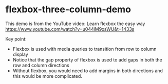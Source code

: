 # flexbox-three-column-demo

This demo is from the YouTube video: Learn flexbox the easy way
https://www.youtube.com/watch?v=u044iM9xsWU&t=1433s

Key point:
* Flexbox is used with media queries to transition from row to column display
* Notice that the gap property of flexbox is used to add gaps in both the row and column directions
* Without flexbox, you would need to add margins in both directions and this would be more complicated.

